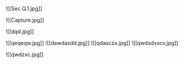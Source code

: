 ![[Sec Q.1.jpg]]

![[Capture.jpg]]

![[dqd.jpg]]

![[qeqeqw.jpg]]
![[dawdasdd.jpg]]
![[qdasczx.jpg]]
![[qwdsdvxcv.jpg]]

![[qwdzxc.jpg]]




